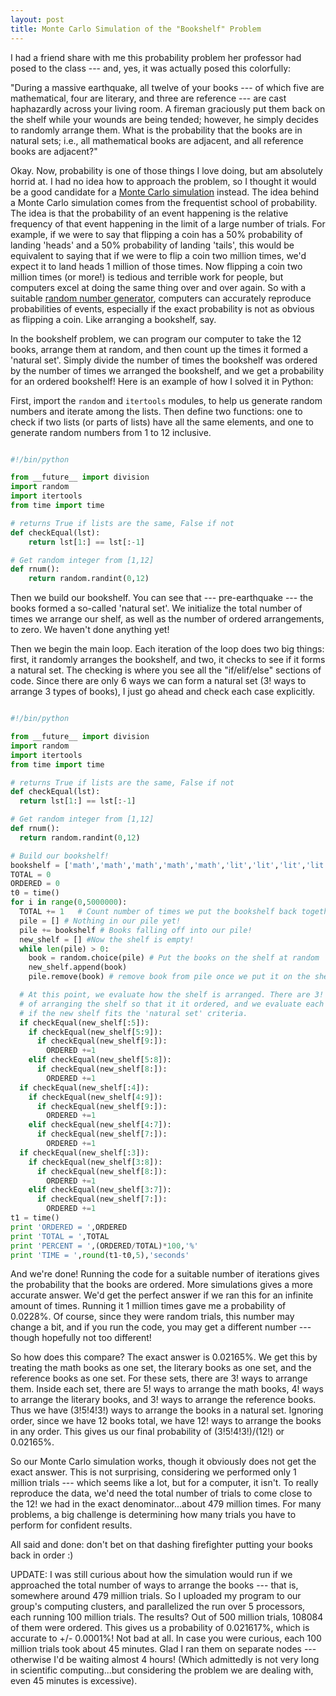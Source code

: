 ```yaml
---
layout: post 
title: Monte Carlo Simulation of the "Bookshelf" Problem 
---
```


I had a friend share with me this probability problem her professor had posed to the class --- and, yes, it was actually posed this colorfully:

"During a massive earthquake, all twelve of your books --- of which five are mathematical, four are literary, and three are reference --- are cast haphazardly across your living room. A fireman graciously put them back on the shelf while your wounds are being tended; however, he simply decides to randomly arrange them. What is the probability that the books are in natural sets; i.e., all mathematical books are adjacent, and all reference books are adjacent?"

Okay. Now, probability is one of those things I love doing, but am absolutely horrid at. I had no idea how to approach the problem, so I thought it would be a good candidate for a [Monte Carlo simulation](http://en.wikipedia.org/wiki/Monte_Carlo_method "Monte Carlo method") instead. The idea behind a Monte Carlo simulation comes from the frequentist school of probability. The idea is that the probability of an event happening is the relative frequency of that event happening in the limit of a large number of trials. For example, if we were to say that flipping a coin has a 50% probability of landing 'heads' and a 50% probability of landing 'tails', this would be equivalent to saying that if we were to flip a coin two million times, we'd expect it to land heads 1 million of those times. Now flipping a coin two million times (or more!) is tedious and terrible work for people, but computers excel at doing the same thing over and over again. So with a suitable [random number generator](http://en.wikipedia.org/wiki/Random_number_generation "Random number generation"), computers can accurately reproduce probabilities of events, especially if the exact probability is not as obvious as flipping a coin. Like arranging a bookshelf, say.

In the bookshelf problem, we can program our computer to take the 12 books, arrange them at random, and then count up the times it formed a 'natural set'. Simply divide the number of times the bookshelf was ordered by the number of times we arranged the bookshelf, and we get a probability for an ordered bookshelf! Here is an example of how I solved it in Python:

First, import the `random` and `itertools` modules, to help us generate random numbers and iterate among the lists. Then define two functions: one to check if two lists (or parts of lists) have all the same elements, and one to generate random numbers from 1 to 12 inclusive.

~~~python

#!/bin/python

from __future__ import division  
import random  
import itertools  
from time import time

# returns True if lists are the same, False if not  
def checkEqual(lst):  
    return lst[1:] == lst[:-1]

# Get random integer from [1,12]  
def rnum():  
    return random.randint(0,12)  

~~~

Then we build our bookshelf. You can see that --- pre-earthquake --- the books formed a so-called 'natural set'. We initialize the total number of times we arrange our shelf, as well as the number of ordered arrangements, to zero. We haven't done anything yet!

Then we begin the main loop. Each iteration of the loop does two big things: first, it randomly arranges the bookshelf, and two, it checks to see if it forms a natural set. The checking is where you see all the "if/elif/else" sections of code. Since there are only 6 ways we can form a natural set (3! ways to arrange 3 types of books), I just go ahead and check each case explicitly.

~~~python  

#!/bin/python

from __future__ import division
import random
import itertools
from time import time

# returns True if lists are the same, False if not
def checkEqual(lst):
  return lst[1:] == lst[:-1]

# Get random integer from [1,12]
def rnum():
  return random.randint(0,12)

# Build our bookshelf!
bookshelf = ['math','math','math','math','math','lit','lit','lit','lit','ref','ref','ref']
TOTAL = 0
ORDERED = 0
t0 = time()
for i in range(0,5000000):
  TOTAL += 1   # Count number of times we put the bookshelf back together
  pile = [] # Nothing in our pile yet!
  pile += bookshelf # Books falling off into our pile!
  new_shelf = [] #Now the shelf is empty!
  while len(pile) > 0:
    book = random.choice(pile) # Put the books on the shelf at random
    new_shelf.append(book)
    pile.remove(book) # remove book from pile once we put it on the shelf

  # At this point, we evaluate how the shelf is arranged. There are 3! ways
  # of arranging the shelf so that it it ordered, and we evaluate each one to see
  # if the new shelf fits the 'natural set' criteria.
  if checkEqual(new_shelf[:5]):
    if checkEqual(new_shelf[5:9]):
      if checkEqual(new_shelf[9:]):
        ORDERED +=1
    elif checkEqual(new_shelf[5:8]):
      if checkEqual(new_shelf[8:]):
        ORDERED +=1
  if checkEqual(new_shelf[:4]):
    if checkEqual(new_shelf[4:9]):
      if checkEqual(new_shelf[9:]):
        ORDERED +=1
    elif checkEqual(new_shelf[4:7]):
      if checkEqual(new_shelf[7:]):
        ORDERED +=1
  if checkEqual(new_shelf[:3]):
    if checkEqual(new_shelf[3:8]):
      if checkEqual(new_shelf[8:]):
        ORDERED +=1
    elif checkEqual(new_shelf[3:7]):
      if checkEqual(new_shelf[7:]):
        ORDERED +=1
t1 = time()
print 'ORDERED = ',ORDERED
print 'TOTAL = ',TOTAL
print 'PERCENT = ',(ORDERED/TOTAL)*100,'%'
print 'TIME = ',round(t1-t0,5),'seconds'

~~~

And we're done! Running the code for a suitable number of iterations gives the probability that the books are ordered. More simulations gives a more accurate answer. We'd get the perfect answer if we ran this for an infinite amount of times. Running it 1 million times gave me a probability of 0.0228%. Of course, since they were random trials, this number may change a bit, and if you run the code, you may get a different number --- though hopefully not too different!

So how does this compare? The exact answer is 0.02165%. We get this by treating the math books as one set, the literary books as one set, and the reference books as one set. For these sets, there are 3! ways to arrange them. Inside each set, there are 5! ways to arrange the math books, 4! ways to arrange the literary books, and 3! ways to arrange the reference books. Thus we have (3!5!4!3!) ways to arrange the books in a natural set. Ignoring order, since we have 12 books total, we have 12! ways to arrange the books in any order. This gives us our final probability of (3!5!4!3!)/(12!) or 0.02165%.

So our Monte Carlo simulation works, though it obviously does not get the exact answer. This is not surprising, considering we performed only 1 million trials --- which seems like a lot, but for a computer, it isn't. To really reproduce the data, we'd need the total number of trials to come close to the 12! we had in the exact denominator...about 479 million times. For many problems, a big challenge is determining how many trials you have to perform for confident results.

All said and done: don't bet on that dashing firefighter putting your books back in order :)

UPDATE: I was still curious about how the simulation would run if we approached the total number of ways to arrange the books --- that is, somewhere around 479 million trials. So I uploaded my program to our group's computing clusters, and parallelized the run over 5 processors, each running 100 million trials. The results? Out of 500 million trials, 108084 of them were ordered. This gives us a probability of 0.021617%, which is accurate to +/- 0.0001%! Not bad at all. In case you were curious, each 100 million trials took about 45 minutes. Glad I ran them on separate nodes --- otherwise I'd be waiting almost 4 hours! (Which admittedly is not very long in scientific computing...but considering the problem we are dealing with, even 45 minutes is excessive).

